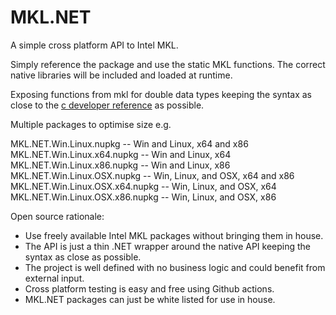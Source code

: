 # MKL.NET

A simple cross platform API to Intel MKL.

Simply reference the package and use the static MKL functions. The correct native libraries will be included and loaded at runtime.

Exposing functions from mkl for double data types keeping the syntax as close to the [c developer reference](https://software.intel.com/content/www/us/en/develop/documentation/mkl-developer-reference-c/top.html) as possible.

Multiple packages to optimise size e.g.

MKL.NET.Win.Linux.nupkg -- Win and Linux, x64 and x86  
MKL.NET.Win.Linux.x64.nupkg -- Win and Linux, x64  
MKL.NET.Win.Linux.x86.nupkg -- Win and Linux, x86  
MKL.NET.Win.Linux.OSX.nupkg -- Win, Linux, and OSX, x64 and x86  
MKL.NET.Win.Linux.OSX.x64.nupkg -- Win, Linux, and OSX, x64  
MKL.NET.Win.Linux.OSX.x86.nupkg -- Win, Linux, and OSX, x86  

Open source rationale:

- Use freely available Intel MKL packages without bringing them in house.
- The API is just a thin .NET wrapper around the native API keeping the syntax as close as possible.
- The project is well defined with no business logic and could benefit from external input.
- Cross platform testing is easy and free using Github actions.
- MKL.NET packages can just be white listed for use in house.
